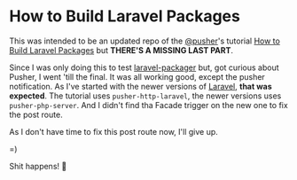 # How to Build Laravel Packages

This was intended to be an updated repo of the [@pusher](http://github.com/pusher)'s tutorial [How to Build Laravel Packages](https://pusher.com/tutorials/build-laravel-packages) but **THERE'S A MISSING LAST PART**.

Since I was only doing this to test [laravel-packager](https://github.com/Jeroen-G/laravel-packager) but, got curious about Pusher, I went 'till the final. It was all working good, except the pusher notification. As I've started with the newer versions of [Laravel](https://laravel.com/), **that was expected**. The tutorial uses `pusher-http-laravel`, the newer versions uses `pusher-php-server`. And I didn't find tha Facade trigger on the new one to fix the post route.

As I don't have time to fix this post route now, I'll give up.

=)

Shit happens! :poop:
